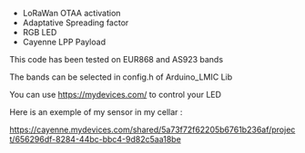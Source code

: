 * LoRaWan OTAA activation
* Adaptative Spreading factor
* RGB LED
* Cayenne LPP Payload

This code has been tested on EUR868 and AS923 bands

The bands can be selected in config.h of Arduino_LMIC Lib

You can use https://mydevices.com/ to control your LED

Here is an exemple of my sensor in my cellar :

https://cayenne.mydevices.com/shared/5a73f72f62205b6761b236af/project/656296df-8284-44bc-bbc4-9d82c5aa18be
